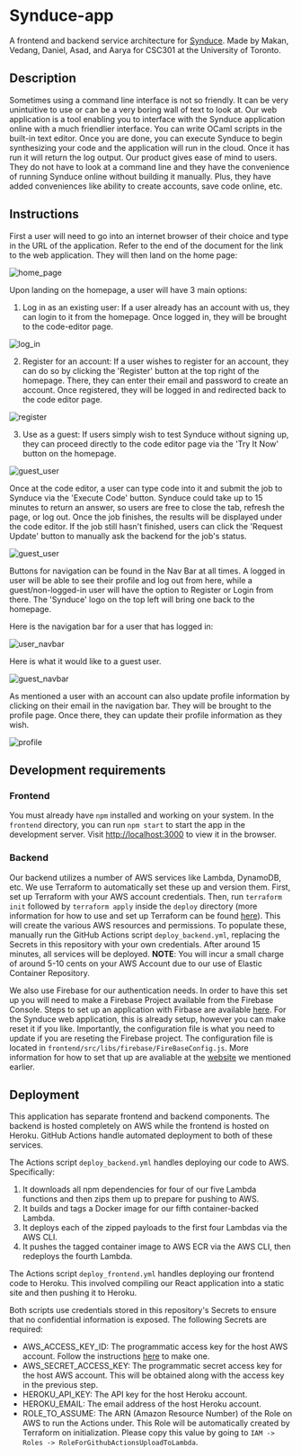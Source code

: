 # Synduce-app
A frontend and backend service architecture for [Synduce](https://github.com/synduce/Synduce). Made by Makan, Vedang, Daniel, Asad, and Aarya for CSC301 at the University of Toronto.

## Description

Sometimes using a command line interface is not so friendly. It can be very unintuitive to use or can be a very boring wall of text to look at. Our web application is a tool enabling you to interface with the Synduce application online with a much friendlier interface. You can write OCaml scripts in the built-in text editor. Once you are done, you can execute Synduce to begin synthesizing your code and the application will run in the cloud. Once it has run it will return the log output. Our product gives ease of mind to users. They do not have to look at a command line and they have the convenience of running Synduce online without building it manually. Plus, they have added conveniences like ability to create accounts, save code online, etc.

## Instructions

First a user will need to go into an internet browser of their choice and type in the URL of the application. Refer to the end of the document for the link to the web application. They will then land on the home page:

![home_page](deliverable-4/md_images/home_page.png)

Upon landing on the homepage, a user will have 3 main options:

1. Log in as an existing user: If a user already has an account with us, they can login to it from the homepage. Once logged in, they will be brought to the code-editor page. 

![log_in](deliverable-4/md_images/login_procedure.png)

2. Register for an account: If a user wishes to register for an account, they can do so by clicking the 'Register' button at the top right of the homepage. There, they can enter their email and password to create an account. Once registered, they will be logged in and redirected back to the code editor page.

![register](deliverable-4/md_images/registration_procedure.png)

3. Use as a guest: If users simply wish to test Synduce without signing up, they can proceed directly to the code editor page via the 'Try It Now' button on the homepage.

![guest_user](deliverable-4/md_images/guest_user.png)

Once at the code editor, a user can type code into it and submit the job to Synduce via the 'Execute Code' button. Synduce could take up to 15 minutes to return an answer, so users are free to close the tab, refresh the page, or log out. Once the job finishes, the results will be displayed under the code editor. If the job still hasn't finished, users can click the 'Request Update' button to manually ask the backend for the job's status.

![guest_user](deliverable-4/md_images/code_editor.png)

Buttons for navigation can be found in the Nav Bar at all times. A logged in user will be able to see their profile and log out from here, while a guest/non-logged-in user will have the option to Register or Login from there. The 'Synduce' logo on the top left will bring one back to the homepage.

Here is the navigation bar for a user that has logged in:

![user_navbar](deliverable-4/md_images/logged_in_navbar.png)

Here is what it would like to a guest user.

![guest_navbar](deliverable-4/md_images/guest_user_navbar.png)

As mentioned a user with an account can also update profile information by clicking on their email in the navigation bar. They will be brought to the profile page. Once there, they can update their profile information as they wish.

![profile](deliverable-4/md_images/update_profile.png)

## Development requirements

### Frontend
You must already have `npm` installed and working on your system. In the `frontend` directory, you can run `npm start` to start the app in the development server. Visit [http://localhost:3000](http://localhost:3000) to view it in the browser.

### Backend
Our backend utilizes a number of AWS services like Lambda, DynamoDB, etc. We use Terraform to automatically set these up and version them. First, set up Terraform with your AWS account credentials. Then, run `terraform init` followed by `terraform apply` inside the `deploy` directory (more information for how to use and set up Terraform can be found [here](https://learn.hashicorp.com/collections/terraform/aws-get-started)). This will create the various AWS resources and permissions. To populate these, manually run the GitHub Actions script `deploy_backend.yml`, replacing the Secrets in this repository with your own credentials. After around 15 minutes, all services will be deployed. **NOTE**: You will incur a small charge of around 5-10 cents on your AWS Account due to our use of Elastic Container Repository.

We also use Firebase for our authentication needs. In order to have this set up you will need to make a Firebase Project available from the Firebase Console. Steps to set up an application with Firbase are available [here](https://firebase.google.com/docs/web/setup). For the Synduce web application, this is already setup, however you can make reset it if you like. Importantly, the configuration file is what you need to update if you are reseting the Firebase project. The configuration file is located in `frontend/src/libs/firebase/FireBaseConfig.js`. More information for how to set that up are avaliable at the [website](https://firebase.google.com/docs/web/setup) we mentioned earlier. 

## Deployment

This application has separate frontend and backend components. The backend is hosted completely on AWS while the frontend is hosted on Heroku. GitHub Actions handle automated deployment to both of these services.

The Actions script `deploy_backend.yml` handles deploying our code to AWS. Specifically: 
1. It downloads all npm dependencies for four of our five Lambda functions and then zips them up to prepare for pushing to AWS.
2. It builds and tags a Docker image for our fifth container-backed Lambda.
3. It deploys each of the zipped payloads to the first four Lambdas via the AWS CLI.
4. It pushes the tagged container image to AWS ECR via the AWS CLI, then redeploys the fourth Lambda.

The Actions script `deploy_frontend.yml` handles deploying our frontend code to Heroku. This involved compiling our React application into a static site and then pushing it to Heroku.

Both scripts use credentials stored in this repository's Secrets to ensure that no confidential information is exposed. The following Secrets are required:
* AWS_ACCESS_KEY_ID: The programmatic access key for the host AWS account. Follow the instructions [here](https://docs.aws.amazon.com/IAM/latest/UserGuide/id_credentials_access-keys.html#Using_CreateAccessKey) to make one.
* AWS_SECRET_ACCESS_KEY: The programmatic secret access key for the host AWS account. This will be obtained along with the access key in the previous step.
* HEROKU_API_KEY: The API key for the host Heroku account.
* HEROKU_EMAIL: The email address of the host Heroku account.
* ROLE_TO_ASSUME: The ARN (Amazon Resource Number) of the Role on AWS to run the Actions under. This Role will be automatically created by Terraform on initialization. Please copy this value by going to `IAM -> Roles -> RoleForGithubActionsUploadToLambda`.

